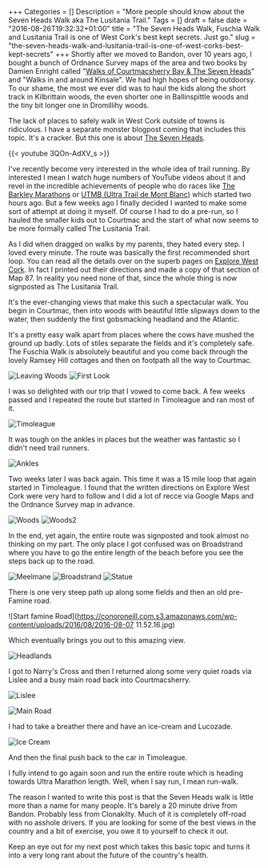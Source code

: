 +++
Categories = []
Description = "More people should know about the Seven Heads Walk aka The Lusitania Trail."
Tags = []
draft = false
date = "2016-08-26T19:32:32+01:00"
title = "The Seven Heads Walk, Fuschia Walk and Lusitania Trail is one of West Cork's best kept secrets. Just go."
slug = "the-seven-heads-walk-and-lusitania-trail-is-one-of-west-corks-best-kept-secrets"
+++
Shortly after we moved to Bandon, over 10 years ago, I bought a bunch of Ordnance Survey maps of the area and two books by Damien Enright called "[Walks of Courtmacsherry Bay & The Seven Heads](https://www.amazon.co.uk/Walks-Courtmacsherry-Seven-Damien-Enright/dp/1902631005)" and "Walks in and around Kinsale". We had high hopes of being outdoorsy. To our shame, the most we ever did was to haul the kids along the short track in Kilbrittain woods, the even shorter one in Ballinspittle woods and the tiny bit longer one in Dromillihy woods.

The lack of places to safely walk in West Cork outside of towns is ridiculous. I have a separate monster blogpost coming that includes this topic. It's a cracker. But this one is about [The Seven Heads](http://www.sevenheadspeninsula.ie/).

{{< youtube 3QOn-AdXV_s >}}

I've recently become very interested in the whole idea of trail running. By interested I mean I watch huge numbers of YouTube videos about it and revel in the incredible achievements of people who do races like [The Barkley Marathons](http://barkleymovie.com/) or [UTMB (Ultra Trail de Mont Blanc)](http://utmbmontblanc.com/en/) which started two hours ago. But a few weeks ago I finally decided I wanted to make some sort of attempt at doing it myself. Of course I had to do a pre-run, so I hauled the smaller kids out to Courtmac and the start of what now seems to be more formally called The Lusitania Trail.

As I did when dragged on walks by my parents, they hated every step. I loved every minute. The route was basically the first recommended short loop. You can read all the details over on the superb pages on [Explore West Cork](http://explorewestcork.ie/walking/seven-heads-walk/). In fact I printed out their directions and made a copy of that section of Map 87. In reality you need none of that, since the whole thing is now signposted as The Lusitania Trail.

It's the ever-changing views that make this such a spectacular walk. You begin in Courtmac, then into woods with beautiful little slipways down to the water, then suddenly the first gobsmacking headland and the Atlantic.

It's a pretty easy walk apart from places where the cows have mushed the ground up badly. Lots of stiles separate the fields and it's completely safe. The Fuschia Walk is absolutely beautiful and you come back through the lovely Ramsey Hill cottages and then on footpath all the way to Courtmac.

![Leaving Woods](https://conoroneill.com.s3.amazonaws.com/wp-content/uploads/2016/08/2016-08-07%2010.54.36.jpg)
![First Look](https://conoroneill.com.s3.amazonaws.com/wp-content/uploads/2016/08/2016-08-07%2010.54.50.jpg)

I was so delighted with our trip that I vowed to come back. A few weeks passed and I repeated the route but started in Timoleague and ran most of it.

![Timoleague](https://conoroneill.com.s3.amazonaws.com/wp-content/uploads/2016/08/2016-08-07%2010.04.42.jpg)

It was tough on the ankles in places but the weather was fantastic so I didn't need trail runners.

![Ankles](https://conoroneill.com.s3.amazonaws.com/wp-content/uploads/2016/08/2016-08-07%2010.54.54.jpg)

Two weeks later I was back again. This time it was a 15 mile loop that again started in Timoleague. I found that the written directions on Explore West Cork were very hard to follow and I did a lot of recce via Google Maps and the Ordnance Survey map in advance.

![Woods](https://conoroneill.com.s3.amazonaws.com/wp-content/uploads/2016/08/2016-08-07%2011.06.28.jpg)
![Woods2](https://conoroneill.com.s3.amazonaws.com/wp-content/uploads/2016/08/2016-08-07%2011.06.54.jpg)

In the end, yet again, the entire route was signposted and took almost no thinking on my part. The only place I got confused was on Broadstrand where you have to go the entire length of the beach before you see the steps back up to the road.

![Meelmane](https://conoroneill.com.s3.amazonaws.com/wp-content/uploads/2016/08/2016-08-07%2011.27.55.jpg)
![Broadstrand](https://conoroneill.com.s3.amazonaws.com/wp-content/uploads/2016/08/2016-08-07%2011.31.20.jpg)
![Statue](https://conoroneill.com.s3.amazonaws.com/wp-content/uploads/2016/08/2016-08-07%2011.43.00.jpg)

There is one very steep path up along some fields and then an old pre-Famine road.

![Start famine Road](https://conoroneill.com.s3.amazonaws.com/wp-content/uploads/2016/08/2016-08-07 11.52.16.jpg)

Which eventually brings you out to this amazing view.

![Headlands](https://conoroneill.com.s3.amazonaws.com/wp-content/uploads/2016/08/2016-08-07%2012.09.01.jpg)


I got to Narry's Cross and then I returned along some very quiet roads via Lislee and a busy main road back into Courtmacsherry.

![Lislee](https://conoroneill.com.s3.amazonaws.com/wp-content/uploads/2016/08/2016-08-07%2012.42.17.jpg)


![Main Road](https://conoroneill.com.s3.amazonaws.com/wp-content/uploads/2016/08/2016-08-07%2012.52.43.jpg)


I had to take a breather there and have an ice-cream and Lucozade.

![Ice Cream](https://conoroneill.com.s3.amazonaws.com/wp-content/uploads/2016/08/2016-08-07%2013.13.27.jpg)

And then the final push back to the car in Timoleague.

I fully intend to go again soon and run the entire route which is heading towards Ultra Marathon length. Well, when I say run, I mean run-walk.

The reason I wanted to write this post is that the Seven Heads walk is little more than a name for many people. It's barely a 20 minute drive from Bandon. Probably less from Clonakilty. Much of it is completely off-road with no asshole drivers. If you are looking for some of the best views in the country and a bit of exercise, you owe it to yourself to check it out.

Keep an eye out for my next post which takes this basic topic and turns it into a very long rant about the future of the country's health.
